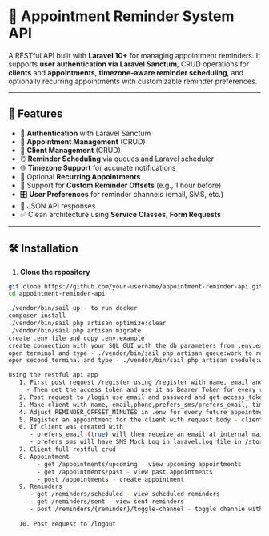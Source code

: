 # 📅 Appointment Reminder System API

A RESTful API built with **Laravel 10+** for managing appointment reminders. It supports **user authentication via Laravel Sanctum**, CRUD operations for **clients** and **appointments**, **timezone-aware reminder scheduling**, and optionally recurring appointments with customizable reminder preferences.

---

## 🚀 Features

- 🔐 **Authentication** with Laravel Sanctum
- 📆 **Appointment Management** (CRUD)
- 👤 **Client Management** (CRUD)
- ⏰ **Reminder Scheduling** via queues and Laravel scheduler
- 🌐 **Timezone Support** for accurate notifications
- 🔁 Optional **Recurring Appointments**
- 📧 Support for **Custom Reminder Offsets** (e.g., 1 hour before)
- 🎛️ **User Preferences** for reminder channels (email, SMS, etc.)
- 📄 JSON API responses
- ✅ Clean architecture using **Service Classes**, **Form Requests**

---

## 🛠️ Installation

1. **Clone the repository**

```bash
git clone https://github.com/your-username/appointment-reminder-api.git
cd appointment-reminder-api

./vendor/bin/sail up - to run docker
composer install
./vendor/bin/sail php artisan optimize:clear
./vendor/bin/sail php artisan migrate
create .env file and copy .env.example
create connection with your SQL GUI with the db parameters from .env.example
open terminal and type - ./vendor/bin/sail php artisan queue:work to run the queue workers
open second terminal and type - ./vendor/bin/sail php artisan shedule:work to run the deamon from running every job per minite

Using the restful api app 
   1. First post request /register using /register with name, email and password and password confirmation. 
     - Then get the access_token and use it as Bearer Token for every request.
   2. Post request to /login use email and password and get access_token and use it for every request.
   3. Make client with name, email,phone,prefers_sms/prefers_email, timezone example (Europe/Sofia)
   4. Adjust REMINDER_OFFSET_MINUTES in .env for every future appointment reminder time before sending automatic scheduling.
   5. Register an appointment for the client with request body - client_id,title,description,start_time(date)
   6. If client was created with 
      - prefers_email (true) will then receive an email at internal mailpit domain (http://appointment-reminder-system.test:8025/)
      - prefers_sms will have SMS Mock Log in laravel.log file in /storage
   7. Client full restful crud 
   8. Appointment 
        - get /appointments/upcoming - view upcoming appointments
        - get /appointments/past - view past appointments
        - post /appointments - create appointment
   9. Reminders 
      - get /reminders/scheduled - view scheduled reminders
      - get /reminders/sent - view sent reminders
      - post /reminders/{reminder}/toggle-channel - toggle channle with request body (channel - sms, email ) 
      
   10. Post request to /logout
      
      
   
    
    
